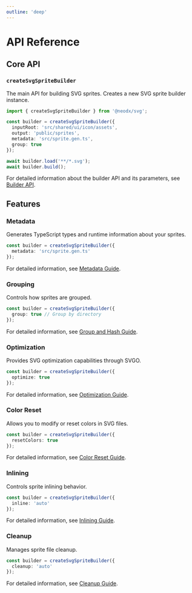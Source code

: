 ```yaml
---
outline: 'deep'
---
```


# API Reference

## Core API

### `createSvgSpriteBuilder`

The main API for building SVG sprites. Creates a new SVG sprite builder instance.

```typescript
import { createSvgSpriteBuilder } from '@neodx/svg';

const builder = createSvgSpriteBuilder({
  inputRoot: 'src/shared/ui/icon/assets',
  output: 'public/sprites',
  metadata: 'src/sprite.gen.ts',
  group: true
});

await builder.load('**/*.svg');
await builder.build();
```

For detailed information about the builder API and its parameters, see [Builder API](./builder.md).

## Features

### Metadata

Generates TypeScript types and runtime information about your sprites.

```typescript
const builder = createSvgSpriteBuilder({
  metadata: 'src/sprite.gen.ts'
});
```

For detailed information, see [Metadata Guide](../metadata.md).

### Grouping

Controls how sprites are grouped.

```typescript
const builder = createSvgSpriteBuilder({
  group: true // Group by directory
});
```

For detailed information, see [Group and Hash Guide](../group-and-hash.md).

### Optimization

Provides SVG optimization capabilities through SVGO.

```typescript
const builder = createSvgSpriteBuilder({
  optimize: true
});
```

For detailed information, see [Optimization Guide](../optimization.md).

### Color Reset

Allows you to modify or reset colors in SVG files.

```typescript
const builder = createSvgSpriteBuilder({
  resetColors: true
});
```

For detailed information, see [Color Reset Guide](../colors-reset.md).

### Inlining

Controls sprite inlining behavior.

```typescript
const builder = createSvgSpriteBuilder({
  inline: 'auto'
});
```

For detailed information, see [Inlining Guide](../inlining.md).

### Cleanup

Manages sprite file cleanup.

```typescript
const builder = createSvgSpriteBuilder({
  cleanup: 'auto'
});
```

For detailed information, see [Cleanup Guide](../cleanup.md).

